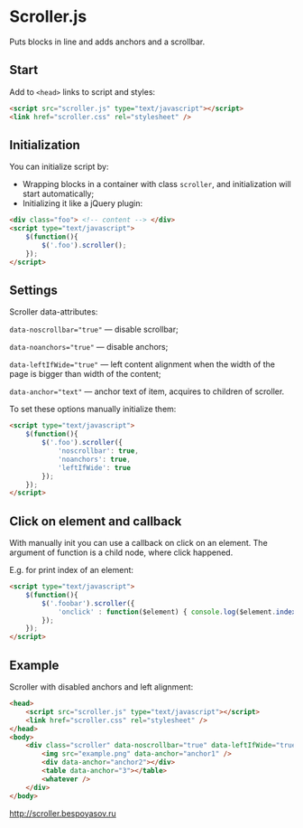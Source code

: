 # Scroller.js

Puts blocks in line and adds anchors and a scrollbar.

## Start

Add to `<head>` links to script and styles:

```html
<script src="scroller.js" type="text/javascript"></script>
<link href="scroller.css" rel="stylesheet" /> 
```

## Initialization

You can initialize script by:

* Wrapping blocks in a container with class `scroller`, and initialization will start automatically;
* Initializing it like a jQuery plugin:

```html
<div class="foo"> <!-- content --> </div>
<script type="text/javascript"> 
	$(function(){
		$('.foo').scroller(); 
	});
</script>
```

## Settings

Scroller data-attributes:

`data-noscrollbar="true"` — disable scrollbar;

`data-noanchors="true"` — disable anchors;

`data-leftIfWide="true"` — left content alignment when the width of the page is bigger than width of the content;

`data-anchor="text"` — anchor text of item, acquires to children of scroller.

To set these options manually initialize them:

```html
<script type="text/javascript">
	$(function(){ 
		$('.foo').scroller({
			'noscrollbar': true, 
			'noanchors': true, 
			'leftIfWide': true
		}); 
	});
</script>
```

## Click on element and callback

With manually init you can use a callback on click on an element. The argument of function is a child node, where click happened.

E.g. for print index of an element:

```html
<script type="text/javascript">
	$(function(){ 
		$('.foobar').scroller({
			'onclick' : function($element) { console.log($element.index()) } 
		});
	}); 
</script>
```

## Example

Scroller with disabled anchors and left alignment:

```html
<head>
	<script src="scroller.js" type="text/javascript"></script>
	<link href="scroller.css" rel="stylesheet" /> 
</head>
<body>
	<div class="scroller" data-noscrollbar="true" data-leftIfWide="true">
		<img src="example.png" data-anchor="anchor1" />
		<div data-anchor="anchor2"></div>
		<table data-anchor="3"></table>
		<whatever />
	</div>
</body>
```

http://scroller.bespoyasov.ru
